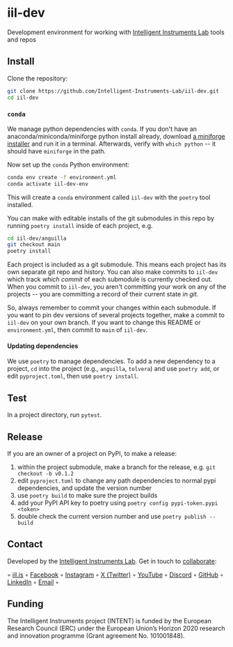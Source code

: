 # iil-dev

Development environment for working with [Intelligent Instruments Lab](https://iil.is) tools and repos

## Install

Clone the repository:

```sh
git clone https://github.com/Intelligent-Instruments-Lab/iil-dev.git
cd iil-dev
```

### `conda`

We manage python dependencies with `conda`. If you don't have an anaconda/miniconda/miniforge python install already, download [a miniforge installer](https://github.com/conda-forge/miniforge) and run it in a terminal. Afterwards, verify with `which python` -- it should have `miniforge` in the path.

Now set up the `conda` Python environment:

```sh
conda env create -f environment.yml
conda activate iil-dev-env
```

This will create a `conda` environment called `iil-dev` with the `poetry` tool installed.

You can make with editable installs of the git submodules in this repo by running `poetry install` inside of each project, e.g.

```sh
cd iil-dev/anguilla
git checkout main
poetry install
```

Each project is included as a git submodule. This means each project has its own separate git repo and history. You can also make commits to `iil-dev` which track *which commit* of each submodule is currently checked out. When you commit to `iil-dev`, you aren't committing your work on any of the projects -- you are committing a record of their current state *in git*.

So, always remember to commit your changes within each submodule. If you want to pin dev versions of several projects together, make a commit to `iil-dev` on your own branch. If you want to change this README or `environment.yml`, then commit to `main` of `iil-dev`.

#### Updating dependencies

We use `poetry` to manage dependencies. To add a new dependency to a project, `cd` into the project (e.g., `anguilla`, `tolvera`) and use `poetry add`, or edit `pyproject.toml`, then use `poetry install`.

## Test

In a project directory, run `pytest`.

## Release

If you are an owner of a project on PyPI, to make a release:

1. within the project submodule, make a branch for the release, e.g. `git checkout -b v0.1.2`
2. edit `pyproject.toml` to change any path dependencies to normal pypi dependencies, and update the version number
3. use `poetry build` to make sure the project builds
4. add your PyPI API key to poetry using `poetry config pypi-token.pypi <token>`
5. double check the current version number and use `poetry publish --build`


## Contact

Developed by the [Intelligent Instruments Lab](https://iil.is/about). Get in touch to [collaborate](https://iil.is/collaborate):

 ◦ <a href="https://iil.is" target="_blank" rel="noopener" title="Intelligent Instrumets Lab">iil.is</a> ◦ 
<a href="https://facebook.com/intelligentinstrumentslab" target="_blank" rel="noopener" title="facebook.com">Facebook</a> ◦ 
<a href="https://instagram.com/intelligentinstruments" target="_blank" rel="noopener" title="instagram.com">Instagram</a> ◦ 
<a href="https://x.com/_iil_is" target="_blank" rel="noopener" title="x.com">X (Twitter)</a> ◦ 
<a href="https://youtube.com/@IntelligentInstruments" target="_blank" rel="noopener" title="youtube.com">YouTube</a> ◦ 
<a href="https://discord.gg/fY9GYMebtJ" target="_blank" rel="noopener" title="discord.gg">Discord</a> ◦ 
<a href="https://github.com/intelligent-instruments-lab" target="_blank" rel="noopener" title="github.com">GitHub</a> ◦ 
<a href="https://www.linkedin.com/company/intelligent-instruments-lab" target="_blank" rel="noopener" title="www.linkedin.com">LinkedIn</a> ◦ 
<a href="mailto:iil@lhi.is" target="_blank" rel="noopener" title="">Email</a> ◦ 

## Funding

The Intelligent Instruments project (INTENT) is funded by the European Research Council (ERC) under the European Union’s Horizon 2020 research and innovation programme (Grant agreement No. 101001848).
